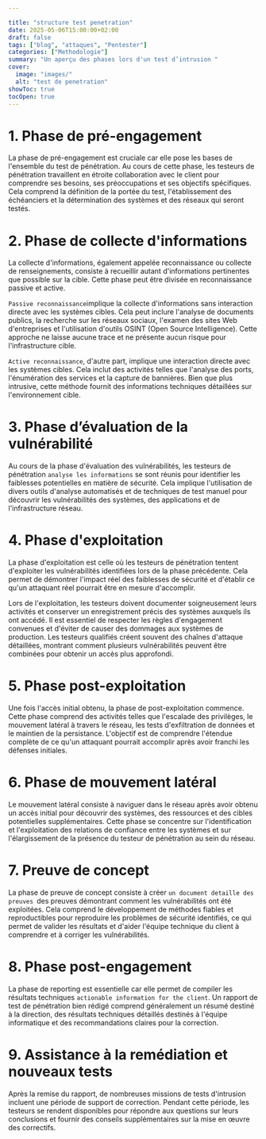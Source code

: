 ```yaml
---

title: "structure test penetration"
date: 2025-05-06T15:00:00+02:00
draft: false
tags: ["blog", "attaques", "Pentester"]
categories: ["Methodologie"]
summary: "Un aperçu des phases lors d'un test d’intrusion "
cover:
  image: "images/"
  alt: "test de penetration"
showToc: true
tocOpen: true
---
```


# 1. Phase de pré-engagement


La phase de pré-engagement est cruciale car elle pose les bases de l'ensemble du test de pénétration. Au cours de cette phase, les testeurs de pénétration travaillent en étroite collaboration avec le client pour comprendre ses besoins, ses préoccupations et ses objectifs spécifiques. Cela comprend la définition de la portée du test, l'établissement des échéanciers et la détermination des systèmes et des réseaux qui seront testés.


# 2. Phase de collecte d'informations


La collecte d'informations, également appelée reconnaissance ou collecte de renseignements, consiste à recueillir autant d'informations pertinentes que possible sur la cible. Cette phase peut être divisée en reconnaissance passive et active.

`Passive reconnaissance`implique la collecte d'informations sans interaction directe avec les systèmes cibles. Cela peut inclure l'analyse de documents publics, la recherche sur les réseaux sociaux, l'examen des sites Web d'entreprises et l'utilisation d'outils OSINT (Open Source Intelligence). Cette approche ne laisse aucune trace et ne présente aucun risque pour l'infrastructure cible.

`Active reconnaissance`, d'autre part, implique une interaction directe avec les systèmes cibles. Cela inclut des activités telles que l'analyse des ports, l'énumération des services et la capture de bannières. Bien que plus intrusive, cette méthode fournit des informations techniques détaillées sur l'environnement cible.

# 3. Phase d’évaluation de la vulnérabilité


Au cours de la phase d'évaluation des vulnérabilités, les testeurs de pénétration `analyse les informations` se sont réunis pour identifier les faiblesses potentielles en matière de sécurité. Cela implique l'utilisation de divers outils d'analyse automatisés et de techniques de test manuel pour découvrir les vulnérabilités des systèmes, des applications et de l'infrastructure réseau.


# 4. Phase d'exploitation

La phase d'exploitation est celle où les testeurs de pénétration tentent d'exploiter les vulnérabilités identifiées lors de la phase précédente. Cela permet de démontrer l'impact réel des faiblesses de sécurité et d'établir ce qu'un attaquant réel pourrait être en mesure d'accomplir.

Lors de l'exploitation, les testeurs doivent documenter soigneusement leurs activités et conserver un enregistrement précis des systèmes auxquels ils ont accédé. Il est essentiel de respecter les règles d'engagement convenues et d'éviter de causer des dommages aux systèmes de production. Les testeurs qualifiés créent souvent des chaînes d'attaque détaillées, montrant comment plusieurs vulnérabilités peuvent être combinées pour obtenir un accès plus approfondi.

# 5. Phase post-exploitation

Une fois l'accès initial obtenu, la phase de post-exploitation commence. Cette phase comprend des activités telles que l'escalade des privilèges, le mouvement latéral à travers le réseau, les tests d'exfiltration de données et le maintien de la persistance. L'objectif est de comprendre l'étendue complète de ce qu'un attaquant pourrait accomplir après avoir franchi les défenses initiales.

# 6. Phase de mouvement latéral

Le mouvement latéral consiste à naviguer dans le réseau après avoir obtenu un accès initial pour découvrir des systèmes, des ressources et des cibles potentielles supplémentaires. Cette phase se concentre sur l'identification et l'exploitation des relations de confiance entre les systèmes et sur l'élargissement de la présence du testeur de pénétration au sein du réseau.

# 7. Preuve de concept


La phase de preuve de concept consiste à créer `un document detaille des preuves `des preuves démontrant comment les vulnérabilités ont été exploitées. Cela comprend le développement de méthodes fiables et reproductibles pour reproduire les problèmes de sécurité identifiés, ce qui permet de valider les résultats et d'aider l'équipe technique du client à comprendre et à corriger les vulnérabilités.


# 8. Phase post-engagement

La phase de reporting est essentielle car elle permet de compiler les résultats techniques `actionable information for the client`. Un rapport de test de pénétration bien rédigé comprend généralement un résumé destiné à la direction, des résultats techniques détaillés destinés à l'équipe informatique et des recommandations claires pour la correction.

# 9. Assistance à la remédiation et nouveaux tests

Après la remise du rapport, de nombreuses missions de tests d'intrusion incluent une période de support de correction. Pendant cette période, les testeurs se rendent disponibles pour répondre aux questions sur leurs conclusions et fournir des conseils supplémentaires sur la mise en œuvre des correctifs.